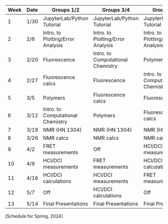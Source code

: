 | Week 			| Date 		| Groups 1/2 								| Groups 3/4 								| Groups 5/6 								| 
|:-------		| :------	| ---------									| -----------								| --------- 								| 
| 1				| 	1/30 	| JupyterLab/Python Tutorial	 			| JupyterLab/Python Tutorial	 			| JupyterLab/Python Tutorial	 			| 
| 2				| 	2/6 	| Intro. to Plotting/Error Analysis		 	| Intro. to Plotting/Error Analysis		 	| Intro. to Plotting/Error Analysis		 	| 
| 3				| 	2/20 	| Fluorescence			 		 			| Intro. to Computational Chemistry			| Polymers			 						| 
| 4				| 	2/27 	| Fluorescence calcs						| Fluorescence			 		 			| Intro. to Computational Chemistry			| 
| 5				| 	3/5 	| Polymers			 						| Fluorescence calcs						| Fluorescence			 		 			| 
| 6				| 	3/12 	| Intro. to Computational Chemistry			| Polymers			 						| Fluorescence calcs						| 
| 7				| 	3/19 	| NMR (HN 1304)			 					| NMR (HN 1304)			 					| NMR (HN 1304)			 					| 
| 8				| 	3/26 	| NMR calcs 								| NMR calcs 								| NMR calcs 								| 
| 9				| 	4/2 	| FRET measurements			 				| Off 										| HCl/DCl measurements						| 
| 10			| 	4/9 	| HCl/DCl measurements						| FRET measurements			 				| HCl/DCl calculations						| 
| 11 			| 	4/16 	| HCl/DCl calculations						| HCl/DCl measurements						| FRET measurements			 				| 
| 12 			| 	5/7 	| Off 										| HCl/DCl calculations						| Off 										| 
| 13			| 	5/14  	| Final Presentations 						| Final Presentations 						| Final Presentations 						| 
[Schedule for Spring, 2024]

<!--
| 14			| 	5/15 	| Checkout 									| Checkout 									| Checkout 									|  
 -->
